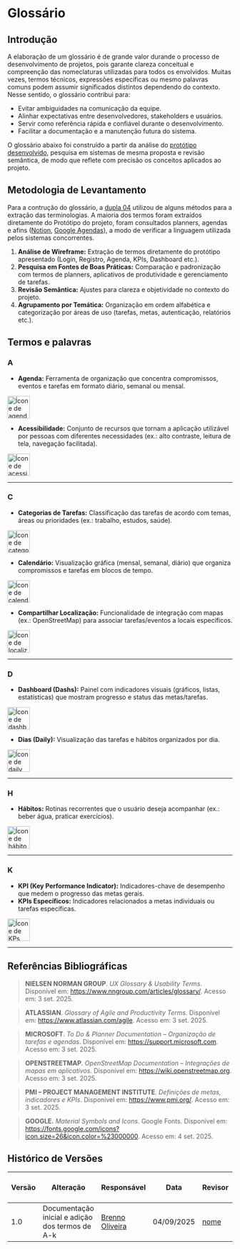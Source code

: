 # Glossário

## Introdução  

A elaboração de um glossário é de grande valor durande o processo de desenvolvimento de projetos, pois garante clareza conceitual e compreenção das nomeclaturas utilizadas para todos os envolvidos. Muitas vezes, termos técnicos, expressões específicas ou mesmo palavras comuns podem assumir significados distintos dependendo do contexto. Nesse sentido, o glossário contribui para:  

- Evitar ambiguidades na comunicação da equipe. 
- Alinhar expectativas entre desenvolvedores, stakeholders e usuários.
- Servir como referência rápida e confiável durante o desenvolvimento. 
- Facilitar a documentação e a manutenção futura do sistema.  

O glossário abaixo foi construído a partir da análise do [protótipo desenvolvido](Base/1.2.7.Prototipo.md), pesquisa em sistemas de mesma proposta e revisão semântica, de modo que reflete com precisão os conceitos aplicados ao projeto.  

## Metodologia de Levantamento

Para a contrução do glossário, a [dupla 04](Atas/2.1.Ata01.md) utilizou de alguns métodos para a extração das terminologias. A maioria dos termos foram extraídos diretamente do Protótipo do projeto, foram consultados planners, agendas e afins ([Notion](https://www.notion.com/), [Google Agendas](https://www.google.com/url?sa=t&source=web&rct=j&opi=89978449&url=https://workspace.google.com/intl/pt-BR/products/calendar/)), a modo de verificar a linguagem utilizada pelos sistemas concorrentes. 

1. **Análise de Wireframe:** Extração de termos diretamente do protótipo apresentado (Login, Registro, Agenda, KPIs, Dashboard etc.).  
2. **Pesquisa em Fontes de Boas Práticas:** Comparação e padronização com termos de planners, aplicativos de produtividade e gerenciamento de tarefas.  
3. **Revisão Semântica:** Ajustes para clareza e objetividade no contexto do projeto.  
4. **Agrupamento por Temática:** Organização em ordem alfabética e categorização por áreas de uso (tarefas, metas, autenticação, relatórios etc.).  

## Termos e palavras

### A  
- **Agenda:** Ferramenta de organização que concentra compromissos, eventos e tarefas em formato diário, semanal ou mensal. 
<img src="Assets/icones/agenda.svg" width="50" alt="Ícone de agenda">

- **Acessibilidade:** Conjunto de recursos que tornam a aplicação utilizável por pessoas com diferentes necessidades (ex.: alto contraste, leitura de tela, navegação facilitada).  
<img src="Assets/icones/acessibilidade.svg" width="50" alt="Ícone de acessibilidade">

---

### C  
- **Categorias de Tarefas:** Classificação das tarefas de acordo com temas, áreas ou prioridades (ex.: trabalho, estudos, saúde). 
<img src="Assets/icones/categorias.svg" width="50" alt="Ícone de categorias">

- **Calendário:** Visualização gráfica (mensal, semanal, diário) que organiza compromissos e tarefas em blocos de tempo.
<img src="Assets/icones/calendario.svg" width="50" alt="Ícone de calendário">

- **Compartilhar Localização:** Funcionalidade de integração com mapas (ex.: OpenStreetMap) para associar tarefas/eventos a locais específicos.
<img src="Assets/icones/localização.svg" width="50" alt="Ícone de localizaçao"> 

---

### D  
- **Dashboard (Dashs):** Painel com indicadores visuais (gráficos, listas, estatísticas) que mostram progresso e status das metas/tarefas.
<img src="Assets/icones/dashboard.svg" width="50" alt="Ícone de dashboard">

- **Dias (Daily):** Visualização das tarefas e hábitos organizados por dia.

<img src="Assets/icones/dia.svg" width="50" alt="Ícone de daily">

--- 

### H  
- **Hábitos:** Rotinas recorrentes que o usuário deseja acompanhar (ex.: beber água, praticar exercícios).

<img src="Assets/icones/habitos.svg" width="50" alt="Ícone de hábitos">

---

### K  
- **KPI (Key Performance Indicator):** Indicadores-chave de desempenho que medem o progresso das metas gerais.  
- **KPIs Específicos:** Indicadores relacionados a metas individuais ou tarefas específicas.

<img src="Assets/icones/kpi.svg" width="50" alt="Ícone de KPs">  

---

## Referências Bibliográficas

> **NIELSEN NORMAN GROUP**. *UX Glossary & Usability Terms*. Disponível em: <https://www.nngroup.com/articles/glossary/>. Acesso em: 3 set. 2025.

> **ATLASSIAN**. *Glossary of Agile and Productivity Terms*. Disponível em: <https://www.atlassian.com/agile>. Acesso em: 3 set. 2025.

> **MICROSOFT**. *To Do & Planner Documentation – Organização de tarefas e agendas*. Disponível em: <https://support.microsoft.com>. Acesso em: 3 set. 2025.

> **OPENSTREETMAP**. *OpenStreetMap Documentation – Integrações de mapas em aplicativos*. Disponível em: <https://wiki.openstreetmap.org>. Acesso em: 3 set. 2025.

> **PMI – PROJECT MANAGEMENT INSTITUTE**. *Definições de metas, indicadores e KPIs*. Disponível em: <https://www.pmi.org/>. Acesso em: 3 set. 2025.

> **GOOGLE.** *Material Symbols and Icons*. Google Fonts. Disponível em: <https://fonts.google.com/icons?icon.size=26&icon.color=%23000000>. Acesso em: 4 set. 2025.

## Histórico de Versões

| Versão | Alteração | Responsável | Data | Revisor |  Detalhes da Revisão | Data da Revisão |
|--------|-----------|-------------|------|---------|----------------------|-----------------|
| 1.0 | Documentação inicial e adição dos termos de A-k | [Brenno Oliveira](https://github.com/Brenno-Silva01) | 04/09/2025 | [nome](https://github.com/USUARIOGIT) | xxxxx | XX/XX/XXXX |